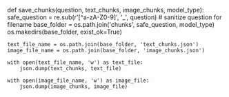 def save_chunks(question, text_chunks, image_chunks, model_type):
    safe_question = re.sub(r'[^a-zA-Z0-9]', '_', question)  # sanitize question for filename
    base_folder = os.path.join('chunks', safe_question, model_type)
    os.makedirs(base_folder, exist_ok=True)

    text_file_name = os.path.join(base_folder, 'text_chunks.json')
    image_file_name = os.path.join(base_folder, 'image_chunks.json')
    
    with open(text_file_name, 'w') as text_file:
        json.dump(text_chunks, text_file)
    
    with open(image_file_name, 'w') as image_file:
        json.dump(image_chunks, image_file)
